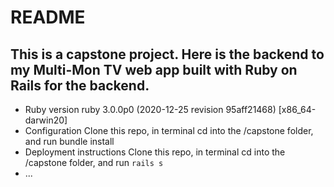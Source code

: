 # README

## This is a capstone project. Here is the backend to my Multi-Mon TV web app built with Ruby on Rails for the backend.

- Ruby version
  ruby 3.0.0p0 (2020-12-25 revision 95aff21468) [x86_64-darwin20]
- Configuration
  Clone this repo, in terminal cd into the /capstone folder, and run bundle install
- Deployment instructions
  Clone this repo, in terminal cd into the /capstone folder, and run `rails s`
- ...
